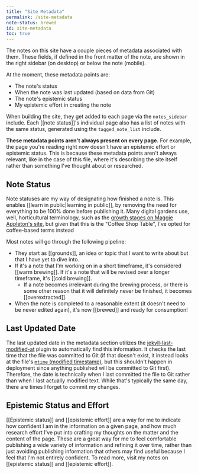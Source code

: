 ```yaml
---
title: "Site Metadata"
permalink: /site-metadata
note-status: brewed
id: site-metadata
toc: true
---
```


The notes on this site have a couple pieces of metadata associated with them. These fields, if defined in the front matter of the note, are shown in the right sidebar (on desktop) or below the note (mobile).

At the moment, these metadata points are:
* The note's status
* When the note was last updated (based on data from Git)
* The note's epistemic status
* My epistemic effort in creating the note

When building the site, they get added to each page via the `notes_sidebar` include. Each [[note status]]'s individual page also has a list of notes with the same status, generated using the `tagged_note_list` include.

**These metadata points aren't always present on every page.** For example, the page you're reading right now doesn't have an epistemic effort or epistemic status. This is because these metadata points aren't always relevant, like in the case of this file, where it's describing the site itself rather than something I've thought about or researched.

## Note Status

Note statuses are my way of designating how finished a note is. This enables [[learn in public|learning in public]], by removing the need for everything to be 100% done before publishing it. Many digital gardens use, well, horticultural terminology, such as the [growth stages on Maggie Appleton's site](https://maggieappleton.com/colophon), but given that this is the "Coffee Shop Table", I've opted for coffee-based terms instead

Most notes will go through the following pipeline:

* They start as [[grounds]], an idea or topic that I want to write about but that I have yet to dive into.
* If it's a note that I'm working on in a short timeframe, it's considered [[warm brewing]]. If it's a note that will be revised over a longer timeframe, it's [[cold brewing]].
    * If a note becomes irrelevant during the brewing process, or there is some other reason that it will definitely never be finished, it becomes [[overextracted]].
* When the note is completed to a reasonable extent (it doesn't need to be never edited again), it's now [[brewed]] and ready for consumption!

## Last Updated Date

The last updated date in the metadata section utilizes the [jekyll-last-modified-at](https://github.com/gjtorikian/jekyll-last-modified-at) plugin to automatically find this information. It checks the last time that the file was committed to Git (if that doesn't exist, it instead looks at the file's [`mtime` (modified timestamp)](https://www.geeksforgeeks.org/file-timestamps-mtime-ctime-and-atime-in-linux/), but this shouldn't happen in deployment since anything published will be committed to Git first). Therefore, the date is technically when I last committed the file to Git rather than when I last actually modified text. While that's typically the same day, there are times I forget to commit my changes.

## Epistemic Status and Effort

[[Epistemic status]] and [[epistemic effort]] are a way for me to indicate how confident I am in the information on a given page, and how much research effort I've put into crafting my thoughts on the matter and the content of the page. These are a great way for me to feel comfortable publishing a wide variety of information and refining it over time, rather than just avoiding publishing information that others may find useful because I feel that I'm not entirely confident. To read more, visit my notes on [[epistemic status]] and [[epistemic effort]].

